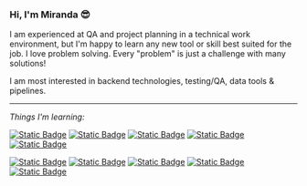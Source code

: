 ### Hi, I'm Miranda 😎

I am experienced at QA and project planning in a technical work environment, but I'm happy to learn any new tool or skill best suited for the job. I love problem solving. Every "problem" is just a challenge with many solutions!

I am most interested in backend technologies, testing/QA, data tools & pipelines.

<hr>

_Things I'm learning:_

<a href="#">![Static Badge](https://img.shields.io/badge/Backend_Development-3e474a)</a>
<a href="#">![Static Badge](https://img.shields.io/badge/Software_Testing-3e474a)</a>
<a href="#">![Static Badge](https://img.shields.io/badge/Quality_Assurance-3e474a)</a>
<a href="#">![Static Badge](https://img.shields.io/badge/Data_Tools-3e474a)</a>
<a href="#">![Static Badge](https://img.shields.io/badge/Git-3e474a)</a>

<a href="#">![Static Badge](https://img.shields.io/badge/Python-356f9f)</a>
<a href="#">![Static Badge](https://img.shields.io/badge/JavaScript-f2bf26)</a>
<a href="#">![Static Badge](https://img.shields.io/badge/Golang-79d4fd)</a>
<a href="#">![Static Badge](https://img.shields.io/badge/SQL-00618b)</a>
<a href="#">![Static Badge](https://img.shields.io/badge/Bash-9b59d0)</a>
